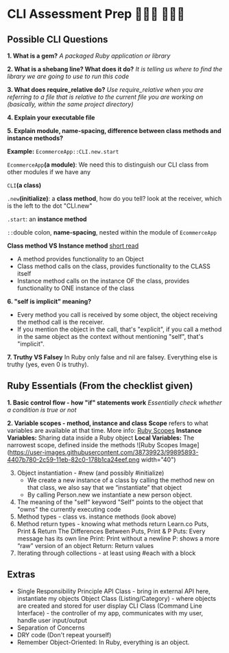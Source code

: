 # CLI Assessment Prep 👨🏻‍💻 👩🏻‍💻

## Possible CLI Questions
**1. What is a gem?** _A packaged Ruby application or library_

**2. What is a shebang line? What does it do?** _It is telling us where to find the library we are going to use to run this code_
  
**3. What does require_relative do?** _Use require_relative when you are referring to a file that is relative to the current file you are working on (basically, within the same project directory)_
  
**4. Explain your executable file**

**5. Explain module, name-spacing, difference between class methods and instance methods?** 

**Example:** `EcommerceApp::CLI.new.start`

`EcommerceApp`**(a module)**: We need this to distinguish our CLI class from other modules if we have any

`CLI`**(a class)**

`.new`**(initialize)**: a **class method**, how do you tell? look at the receiver, which is the left to the dot "CLI.new"

`.start`: an **instance method**

`::`double colon, **name-spacing**, nested within the module of `EcommerceApp`

**Class method VS Instance method** [short read](https://dev.to/adamlombard/ruby-class-methods-vs-instance-methods-4aje)
- A method provides functionality to an Object
- Class method calls on the class, provides functionality to the CLASS itself
- Instance method calls on the instance OF the class, provides functionality to ONE instance of the class

**6. "self is implicit" meaning?**
- Every method you call is received by some object, the object receiving the method call is the receiver. 
- If you mention the object in the call, that's "explicit", if you call a method in the same object as the context without mentioning "self", that's "implicit".

**7. Truthy VS Falsey**
In Ruby only false and nil are falsey. Everything else is truthy (yes, even 0 is truthy).

## Ruby Essentials (From the checklist given)
**1. Basic control flow - how "if" statements work**
_Essentially check whether a condition is true or not_

**2. Variable scopes - method, instance and class**
**Scope** refers to what variables are available at that time. 
More info: [Ruby Scopes](https://www.rubyguides.com/2019/03/ruby-scope-binding/)
**Instance Variables:** Sharing data inside a Ruby object
**Local Variables:** The narrowest scope, defined inside the methods
![Ruby Scopes Image](https://user-images.githubusercontent.com/38739923/99895893-4407b780-2c59-11eb-82c0-178b1ca24eef.png width="40")

3. Object instantiation - #new (and possibly #initialize)
	- We create a new instance of a class by calling the method new on that class, we also say that we “instantiate” that object
	- By calling Person.new we instantiate a new person object.
4. The meaning of the "self" keyword
	"Self" points to the object that "owns" the currently executing code
5. Method types - class vs. instance methods
	(look above)
6. Method return types - knowing what methods return
	Learn.co Puts, Print & Return
	The Differences Between Puts, Print & P
	Puts: Every message has its own line
	Print: Print without a newline
	P: shows a more “raw” version of an object
	Return: Return values
7. Iterating through collections - at least using #each with a block

## Extras
- Single Responsibility Principle
		API Class - bring in external API here, instantiate my objects
		Object Class (Listing/Category) - where objects are created and stored for user display
		CLI Class (Command Line Interface) - the controller of my app, communicates with my user, handle user input/output
- Separation of Concerns
- DRY code (Don't repeat yourself)
- Remember Object-Oriented: In Ruby, everything is an object.
